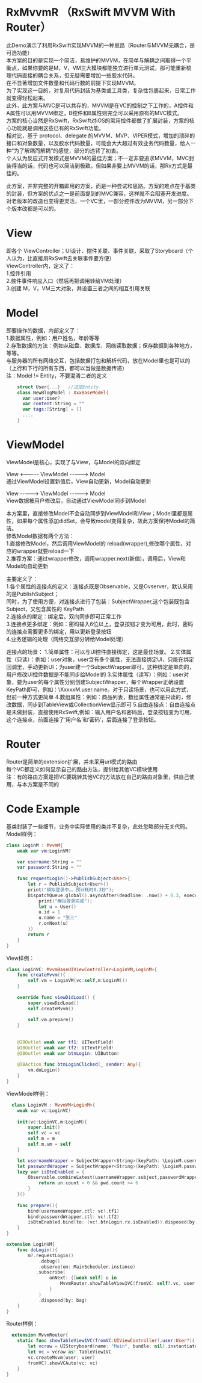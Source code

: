 # RxMvvmR （RxSwift MVVM With Router）
此Demo演示了利用RxSwift实现MVVM的一种思路（Router与MVVM无耦合，是可选功能）  
本方案的目的是实现一个简洁，易维护的MVVM，在简单与解耦之间取得一个平衡点，如果你要的是M，V，VM三大模块都能独立进行单元测试，那可能重新梳理代码直接的耦合关系，但无疑需要增加一些胶水代码。  
在不显著增加文件数量和代码行数的前提下实现MVVM。  
为了实现这一目的，对复用代码封装为基类或工具类，复杂性包裹起来，日常工作就变得轻松起来。  
此外，此方案与MVC是可以共存的，MVVM是在VC的控制之下工作的，A控件和A属性可以用MVVM绑定，B控件和B属性则完全可以采用原有的MVC模式。  
方案的核心当然是RxSwift，RxSwift对iOS的常用控件都做了扩展封装，方案的核心功能就是调用这些已有的RxSwift功能。  
相对比，基于 protocol、delegate 的MVVM、MVP、VIPER模式，增加的琐碎的接口和对象数量，以及胶水代码数量，可能会大大超过有效业务代码数量，给人一种“为了解耦而解耦”的感觉，部分的违背了初衷。  
个人认为反应式开发模式是MVVM的最佳方案；不一定非要追求MVVM，MVC封装得当的话，代码也可以简洁到极致。但如果非要上MVVM的话，那Rx方式是最佳的。  
 
此方案，并非完整的开箱即用的方案，而是一种尝试和思路。方案的难点在于基类的封装，但方案的优点之一是前面提到的MVC兼容，这样就不会阻塞开发进度。  
对老版本的改造也变得更灵活，一个VC里，一部分控件改为MVVM，另一部分下个版本改都是可以的。  

# View
  即各个 ViewController；UI设计、控件关联、事件关联，采取了Storyboard（个人认为，比直接用RxSwift去关联事件要方便）  
  ViewController内，定义了：  
  1.控件引用  
  2.控件事件响应入口（然后再把调用转给VM处理）  
  3.创建 M，V，VM三大对象，并设置三者之间的相互引用关联  
# Model
  即要操作的数据，内部定义了：  
  1.数据属性，例如：用户姓名，年龄等等  
  2.存取数据的方法：例如从磁盘、数据库、网络读取数据；保存数据到各种地方，等等。  
  与服务器的所有网络交互，包括数据打包和解析代码，放在Model里也是可以的（上行和下行的所有东西，都可以当做是数据传递）  
  注：Model != Entity，不要混淆二者的定义
```swift
    struct User{...}   //这是Entity
    class NewBlogModel : XxxBaseModel{ 
      var user:User?
      var content:String = ""
      var tags:[String] = []
      ....
    }
```    
# ViewModel
  ViewModel是核心，实现了与View，与Model的双向绑定  
     
  View <-----  ViewModel -----> Model  
  通过ViewModel设置新值后，View自动更新，Model自动更新  
             
  View ----->  ViewModel -----> Model  
  View数据被用户修改后，自动通过ViewModel同步到Model  
  
  本方案里，直接修改Model不会自动同步到ViewModel和View；Model里都是属性，如果每个属性添加didSet，会导致model变得复杂，故此方案保持Model的简洁。  
  修改Model数据有两个方法：  
  1.直接修改Model，然后调用ViewModel的 reload(wrapper),修改哪个属性，对应的wrapper就要reload一下  
  2.推荐方案：通过wrapper修改，调用wrapper.next(新值)，调用后，View和Model均自动更新  

        
  主要定义了：  
  1.各个属性的连接点的定义：连接点既是Observable，又是Ovserver，默认采用的是PublishSubject；  
  同时，为了使用方便，对连接点进行了包装：SubjectWrapper<T>,这个包装既包含Subject，又包含属性的  KeyPath  
  2.连接点的绑定：绑定后，双向同步即可正常工作  
  3.连接点更多绑定：例如：密码输入6位以上，登录按钮才变为可用，此时，密码的连接点需要更多的绑定，用以更新登录按钮  
  4.业务逻辑的处理（网络交互部分转给Model处理）  

  连接点的场景：
  1.简单属性：可以与UI控件直接绑定，这是最佳场景。
  2.实体属性（只读）：例如：user对象，user含有多个属性，无法直接绑定UI，只能在绑定回调里，手动更新UI；为user建一个SubjectWrapper即可。这种绑定是单向的，用户修改UI控件数据是不能同步给Model的
  3.实体属性（读写）：例如：user对象，要为user的每个属性分别创建SubjectWrapper，每个Wrapper正确设置KeyPath即可，例如：\XxxxxM.user.name。对于只读场景，也可以用此方式，但前一种方式更简单
  4.数组属性：例如：商品列表，数组属性通常是只读的，修改数据，同步到TableView或CollectionView显示即可
  5.自由连接点：自由连接点是未做封装，直接使用RxSwift,例如：输入用户名和密码后，登录按钮变为可用，这个连接点，前面连接了‘用户名’和‘密码’，后面连接了登录按钮。
  
# Router
  Router是简单的extension扩展，并未采用url模式的路由  
  每个VC都定义如何显示自己的路由方法，提供给其他VC模块使用  
  注：有的路由方案是把VC要跳转其他VC的方法放在自己的路由对象里，供自己使用，与本方案是不同的  
  
# Code Example
  基类封装了一些细节，业务中实际使用的类并不复杂，此处忽略部分无关代码。  
  Model样例：
```swift
class LoginM : MvvmM{
    weak var vm:LoginVM?

    var username:String = ""
    var password:String = ""
        
    func requestLogin()->PublishSubject<User>{
        let r = PublishSubject<User>()
        print("模拟登录中。。预计耗时0.3秒");
        DispatchQueue.global().asyncAfter(deadline: .now() + 0.3, execute: {
            print("模拟登录完成");
            let u = User()
            u.id = 1
            u.name = "张三"
            r.onNext(u)
        })
        return r
    }
}
```
View样例：
```swift  
class LoginVC: MvvmBaseUIViewController<LoginVM,LoginM>{    
    func createMvvm(){
        self.vm = LoginVM(vc:self,m:LoginM())
    }
  
    override func viewDidLoad() {
        super.viewDidLoad()
        self.createMvvm()
  
        self.vm.prepare()
    }
    
    
    @IBOutlet weak var tf1: UITextField!
    @IBOutlet weak var tf2: UITextField!
    @IBOutlet weak var btnLogin: UIButton!
    
    @IBAction func btnLoginClicked(_ sender: Any){
        vm.doLogin()
    }
}
```
ViewModel样例：
```swift  
  class LoginVM : MvvmVM<LoginM>{
    weak var vc:LoginVC!   
  
    init(vc:LoginVC,m:LoginM){
        super.init()
        self.vc = vc
        self.m = m
        self.m.vm = self
    }

    let usernameWrapper = SubjectWrapper<String>(keyPath: \LoginM.username)
    let passwordWrapper = SubjectWrapper<String>(keyPath: \LoginM.password)
    lazy var isBtnEnabled = {
        Observable.combineLatest(usernameWrapper.subject,passwordWrapper.subject) { un, pwd -> Bool in
            return un.count > 0 && pwd.count >= 6
        }
    }()
        
    func prepare(){
        bind(usernameWrapper,ctl: vc!.tf1)
        bind(passwordWrapper,ctl: vc!.tf2)
        isBtnEnabled.bind(to: (vc!.btnLogin.rx.isEnabled)).disposed(by: bag)
    }
}

extension LoginVM{
    func doLogin(){
        m?.requestLogin()
            .debug()
            .observe(on: MainScheduler.instance)
           .subscribe(
                onNext: {[weak self] u in
                    MvvmRouter.showTableView1VC(fromVC: self?.vc, user: u)
                }
            )
            .disposed(by: bag)
    }
}
```
  
Router样例：
```swift  
  extension MvvmRouter{    
    static func showTableView1VC(fromVC:UIViewController?,user:User?){
        let vcraw = UIStoryboard(name: "Main", bundle: nil).instantiateViewController(identifier: "TableView1VC")
        let vc = vcraw as! TableView1VC
        vc.createMvvm(user: user)
        fromVC?.showVCAuto(vc: vc)
    }    
}
```

